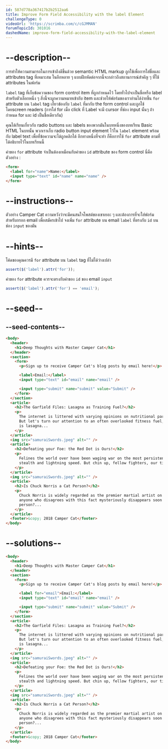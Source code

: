 ```yaml
---
id: 587d778a367417b2b2512aa6
title: Improve Form Field Accessibility with the label Element
challengeType: 0
videoUrl: 'https://scrimba.com/c/cGJMMAN'
forumTopicId: 301016
dashedName: improve-form-field-accessibility-with-the-label-element
---
```


# --description--

การทำให้ความสามารถในการเข้าถึงดีขึ้นด้วย semantic HTML markup ถูกใช้เพื่อการใส่ชื่อและ attributes tag ที่เหมาะสม
ในอีกหลาย ๆ แบบฝึกหัดต่อจากนี้จะกล่าวถึงสถานการณ์สำคัญ ๆ ที่ใช้ attributes ในฟอร์ม

`label` tag ที่เก็บข้อความของ form control item ที่ถูกกำหนดไว้ โดยทั่วไปจะเป็นชื่อหรือ label สำหรับตัวเลือกหนึ่ง ๆ
สิ่งนี้จะผูกความหมายเข้ากับ item และช่วยให้ฟอร์มของเราอ่านได้ง่ายขึ้น
`for` attribute บน `label` tag เกี่ยวข้องกับ `label` ที่มากับ the form control และถูกใช้โดยscreen readers (การใส่ for เมื่อ click ที่ Label จะมี cursor ที่ช่อง input นั้นๆ ถ้ากำหนด for และ id เป็นชื่อเดียวกัน)

คุณได้เรียนเกี่ยวกับ radio buttons และ labels ของพวกมันในบทหนึ่งของบทเรียน Basic HTML
ในบทนั้น พวกเราเก็บ radio button input element ไว้ใน `label` element พร้อมกับ label text เพื่อที่ข้อความจะได้ถูกคลิกได้
อีกทางหนึ่งที่จะทำ ก็คือการใช้ `for` attribute ตามที่ได้อธิบายไว้ในบทเรียนนี้

ค่าของ `for` attribute จำเป็นต้องเหมือนกับค่าของ `id` attribute ของ form control
นี่คือตัวอย่าง :

```html
<form>
  <label for="name">Name:</label>
  <input type="text" id="name" name="name" />
</form>
```

# --instructions--

ตัวอย่าง Camper Cat ความหวังว่าจะมีคนสนใจโพสต์ของเขาเยอะ ๆ และต้องการที่จะใส่ฟอร์มสำหรับกรอก email เพื่อสมัครเข้าไป
จงเพิ่ม `for` attribute บน email `label` ที่ตรงกับ `id` บนช่อง `input` ของมัน

# --hints--

โค้ดของคุณควรมี `for` attribute บน `label` tag ที่ไม่ได้ว่างเปล่า

```js
assert($('label').attr('for'));
```

ค่าของ `for` attribute ควรจะตรงกับค่าของ `id` ของ email `input`

```js
assert($('label').attr('for') == 'email');
```

# --seed--

## --seed-contents--

```html
<body>
  <header>
    <h1>Deep Thoughts with Master Camper Cat</h1>
  </header>
  <section>
    <form>
      <p>Sign up to receive Camper Cat's blog posts by email here!</p>

      <label>Email:</label>
      <input type="text" id="email" name="email" />

      <input type="submit" name="submit" value="Submit" />
    </form>
  </section>
  <article>
    <h2>The Garfield Files: Lasagna as Training Fuel?</h2>
    <p>
      The internet is littered with varying opinions on nutritional paradigms, from catnip paleo to hairball cleanses.
      But let's turn our attention to an often overlooked fitness fuel, and examine the protein-carb-NOM trifecta that
      is lasagna...
    </p>
  </article>
  <img src="samuraiSwords.jpeg" alt="" />
  <article>
    <h2>Defeating your Foe: the Red Dot is Ours!</h2>
    <p>
      Felines the world over have been waging war on the most persistent of foes. This red nemesis combines both cunning
      stealth and lightning speed. But chin up, fellow fighters, our time for victory may soon be near...
    </p>
  </article>
  <img src="samuraiSwords.jpeg" alt="" />
  <article>
    <h2>Is Chuck Norris a Cat Person?</h2>
    <p>
      Chuck Norris is widely regarded as the premier martial artist on the planet, and it's a complete coincidence
      anyone who disagrees with this fact mysteriously disappears soon after. But the real question is, is he a cat
      person?...
    </p>
  </article>
  <footer>&copy; 2018 Camper Cat</footer>
</body>
```

# --solutions--

```html
<body>
  <header>
    <h1>Deep Thoughts with Master Camper Cat</h1>
  </header>
  <section>
    <form>
      <p>Sign up to receive Camper Cat's blog posts by email here!</p>

      <label for="email">Email:</label>
      <input type="text" id="email" name="email" />

      <input type="submit" name="submit" value="Submit" />
    </form>
  </section>
  <article>
    <h2>The Garfield Files: Lasagna as Training Fuel?</h2>
    <p>
      The internet is littered with varying opinions on nutritional paradigms, from catnip paleo to hairball cleanses.
      But let's turn our attention to an often overlooked fitness fuel, and examine the protein-carb-NOM trifecta that
      is lasagna...
    </p>
  </article>
  <img src="samuraiSwords.jpeg" alt="" />
  <article>
    <h2>Defeating your Foe: the Red Dot is Ours!</h2>
    <p>
      Felines the world over have been waging war on the most persistent of foes. This red nemesis combines both cunning
      stealth and lightning speed. But chin up, fellow fighters, our time for victory may soon be near...
    </p>
  </article>
  <img src="samuraiSwords.jpeg" alt="" />
  <article>
    <h2>Is Chuck Norris a Cat Person?</h2>
    <p>
      Chuck Norris is widely regarded as the premier martial artist on the planet, and it's a complete coincidence
      anyone who disagrees with this fact mysteriously disappears soon after. But the real question is, is he a cat
      person?...
    </p>
  </article>
  <footer>&copy; 2018 Camper Cat</footer>
</body>
```
